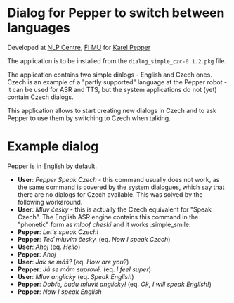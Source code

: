# Dialog for Pepper to switch between languages

Developed at [NLP Centre](https://nlp.fi.muni.cz/en), [FI MU](https://www.fi.muni.cz/index.html.en) for [Karel Pepper](https://nlp.fi.muni.cz/trac/pepper)

The application is to be installed from the `dialog_simple_czc-0.1.2.pkg` file.

The application contains two simple dialogs - English and Czech ones. Czech is an example of a "partly supported" language at the Pepper robot - it can be used for ASR and TTS, but the system applications do not (yet) contain Czech dialogs.

This application allows to start creating new dialogs in Czech and to ask Pepper to use them by switching to Czech when talking.

# Example dialog

Pepper is in English by default.
* **User**: *Pepper Speak Czech* - this command usually does not work, as the same command is covered by the system dialogues, which say that there are no dialogs for Czech available. This was solved by the following workaround.
* **User**: *Mluv česky* - this is actually the Czech equivalent for "Speak Czech". The English ASR engine contains this command in the "phonetic" form as *mloof cheski* and it works :simple_smile:
* **Pepper**: *Let's speak Czech!*
* **Pepper**: *Teď mluvím česky.* (eq. *Now I speak Czech*)
* **User**: *Ahoj* (eq. *Hello*)
* **Pepper**: *Ahoj*
* **User**: *Jak se máš?* (eq. *How are you?*)
* **Pepper**: *Já se mám suprově.* (eq. *I feel super*)
* **User**: *Mluv anglicky* (eq. *Speak English*)
* **Pepper**: *Dobře, budu mluvit anglicky!* (eq. *Ok, I will speak English!*)
* **Pepper**: *Now I speak English*
